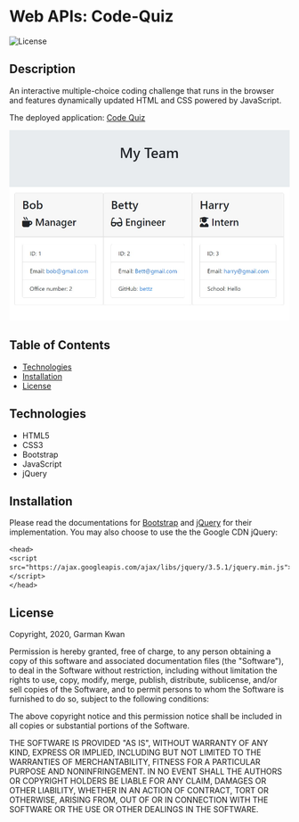 # Web APIs: Code-Quiz
![License](https://img.shields.io/badge/license-MIT-blue.svg "License Badge")

## Description
An interactive multiple-choice coding challenge that runs in the browser and features dynamically updated HTML and CSS powered by JavaScript.

The deployed application: [Code Quiz](https://drive.google.com/file/d/1WKqlOQsrSB7bC0m8CQyjqpgfsqTfwb2C/view)


![screenshot](https://github.com/zeroshii/Employee-Summary/blob/main/Assets/screenshot.jpg)

## Table of Contents
- [Technologies](#technologies)
- [Installation](#installation)
- [License](#license)

## Technologies
 - HTML5
 - CSS3
 - Bootstrap
 - JavaScript
 - jQuery

 ## Installation
Please read the documentations for [Bootstrap](https://getbootstrap.com/docs/4.5/getting-started/introduction/) and [jQuery](https://api.jquery.com/) for their implementation. You may also choose to use the the Google CDN jQuery:
```
<head>
<script src="https://ajax.googleapis.com/ajax/libs/jquery/3.5.1/jquery.min.js"></script>
</head>
```

## License
Copyright, 2020, Garman Kwan

Permission is hereby granted, free of charge, to any person obtaining a copy of this software and associated documentation files (the "Software"), to deal in the Software without restriction, including without limitation the rights to use, copy, modify, merge, publish, distribute, sublicense, and/or sell copies of the Software, and to permit persons to whom the Software is furnished to do so, subject to the following conditions:

The above copyright notice and this permission notice shall be included in all copies or substantial portions of the Software.

THE SOFTWARE IS PROVIDED "AS IS", WITHOUT WARRANTY OF ANY KIND, EXPRESS OR IMPLIED, INCLUDING BUT NOT LIMITED TO THE WARRANTIES OF MERCHANTABILITY, FITNESS FOR A PARTICULAR PURPOSE AND NONINFRINGEMENT. IN NO EVENT SHALL THE AUTHORS OR COPYRIGHT HOLDERS BE LIABLE FOR ANY CLAIM, DAMAGES OR OTHER LIABILITY, WHETHER IN AN ACTION OF CONTRACT, TORT OR OTHERWISE, ARISING FROM, OUT OF OR IN CONNECTION WITH THE SOFTWARE OR THE USE OR OTHER DEALINGS IN THE SOFTWARE.



